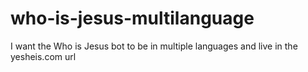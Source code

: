 # who-is-jesus-multilanguage
I want the Who is Jesus bot to be in multiple languages and live in the yesheis.com url
